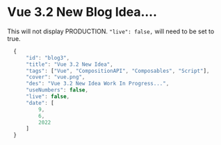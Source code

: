 # Vue 3.2 New Blog Idea....
This will not display PRODUCTION. `"live": false,` will need to be set to true.

```js 
  {
      "id": "blog3",
      "title": "Vue 3.2 New Idea",
      "tags": ["Vue", "CompositionAPI", "Composables", "Script"],
      "cover": "vue.png",
      "des": "Vue 3.2 New Idea Work In Progress...",
      "useNumbers": false,
      "live": false,
      "date": [
          9,
          6,
          2022
      ]            
  }
```
